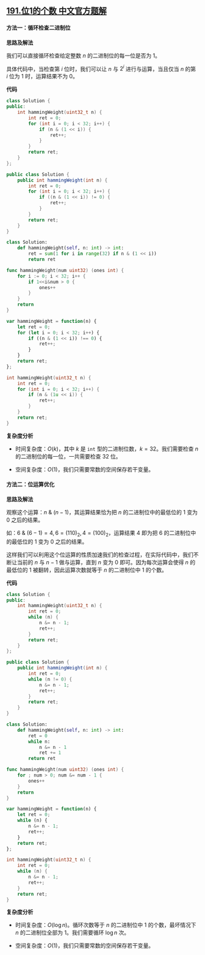 ## [191.位1的个数 中文官方题解](https://leetcode.cn/problems/number-of-1-bits/solutions/100000/wei-1de-ge-shu-by-leetcode-solution-jnwf)

#### 方法一：循环检查二进制位

**思路及解法**

我们可以直接循环检查给定整数 $n$ 的二进制位的每一位是否为 $1$。

具体代码中，当检查第 $i$ 位时，我们可以让 $n$ 与 $2^i$ 进行与运算，当且仅当 $n$ 的第 $i$ 位为 $1$ 时，运算结果不为 $0$。

**代码**

```C++ [sol1-C++]
class Solution {
public:
    int hammingWeight(uint32_t n) {
        int ret = 0;
        for (int i = 0; i < 32; i++) {
            if (n & (1 << i)) {
                ret++;
            }
        }
        return ret;
    }
};
```

```Java [sol1-Java]
public class Solution {
    public int hammingWeight(int n) {
        int ret = 0;
        for (int i = 0; i < 32; i++) {
            if ((n & (1 << i)) != 0) {
                ret++;
            }
        }
        return ret;
    }
}
```

```Python [sol1-Python3]
class Solution:
    def hammingWeight(self, n: int) -> int:
        ret = sum(1 for i in range(32) if n & (1 << i)) 
        return ret
```

```go [sol1-Golang]
func hammingWeight(num uint32) (ones int) {
    for i := 0; i < 32; i++ {
        if 1<<i&num > 0 {
            ones++
        }
    }
    return
}
```

```JavaScript [sol1-JavaScript]
var hammingWeight = function(n) {
    let ret = 0;
    for (let i = 0; i < 32; i++) {
        if ((n & (1 << i)) !== 0) {
            ret++;
        }
    }
    return ret;
};
```

```C [sol1-C]
int hammingWeight(uint32_t n) {
    int ret = 0;
    for (int i = 0; i < 32; i++) {
        if (n & (1u << i)) {
            ret++;
        }
    }
    return ret;
}
```

**复杂度分析**

- 时间复杂度：$O(k)$，其中 $k$ 是 $\texttt{int}$ 型的二进制位数，$k=32$。我们需要检查 $n$ 的二进制位的每一位，一共需要检查 $32$ 位。

- 空间复杂度：$O(1)$，我们只需要常数的空间保存若干变量。

#### 方法二：位运算优化

**思路及解法**

观察这个运算：$n~\&~(n - 1)$，其运算结果恰为把 $n$ 的二进制位中的最低位的 $1$ 变为 $0$ 之后的结果。

如：$6~\&~(6-1) = 4, 6 = (110)_2, 4 = (100)_2$，运算结果 $4$ 即为把 $6$ 的二进制位中的最低位的 $1$ 变为 $0$ 之后的结果。

这样我们可以利用这个位运算的性质加速我们的检查过程，在实际代码中，我们不断让当前的 $n$ 与 $n - 1$ 做与运算，直到 $n$ 变为 $0$ 即可。因为每次运算会使得 $n$ 的最低位的 $1$ 被翻转，因此运算次数就等于 $n$ 的二进制位中 $1$ 的个数。

**代码**

```C++ [sol2-C++]
class Solution {
public:
    int hammingWeight(uint32_t n) {
        int ret = 0;
        while (n) {
            n &= n - 1;
            ret++;
        }
        return ret;
    }
};
```

```Java [sol2-Java]
public class Solution {
    public int hammingWeight(int n) {
        int ret = 0;
        while (n != 0) {
            n &= n - 1;
            ret++;
        }
        return ret;
    }
}
```

```Python [sol2-Python3]
class Solution:
    def hammingWeight(self, n: int) -> int:
        ret = 0
        while n:
            n &= n - 1
            ret += 1
        return ret
```

```go [sol2-Golang]
func hammingWeight(num uint32) (ones int) {
    for ; num > 0; num &= num - 1 {
        ones++
    }
    return
}
```

```JavaScript [sol2-JavaScript]
var hammingWeight = function(n) {
    let ret = 0;
    while (n) {
        n &= n - 1;
        ret++;
    }
    return ret;
};
```

```C [sol2-C]
int hammingWeight(uint32_t n) {
    int ret = 0;
    while (n) {
        n &= n - 1;
        ret++;
    }
    return ret;
}
```

**复杂度分析**

- 时间复杂度：$O(\log n)$。循环次数等于 $n$ 的二进制位中 $1$ 的个数，最坏情况下 $n$ 的二进制位全部为 $1$。我们需要循环 $\log n$ 次。

- 空间复杂度：$O(1)$，我们只需要常数的空间保存若干变量。